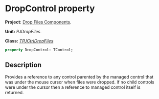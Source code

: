 # DropControl property #

**Project:** [Drop Files Components](../API.md).

**Unit:** _PJDropFiles_.

**Class:** _[TPJCtrlDropFiles](./TPJCtrlDropFiles.md)_

```pascal
property DropControl: TControl;
```

## Description ##

Provides a reference to any control parented by the managed control that was under the mouse cursor when files were dropped. If no child controls were under the cursor then a reference to managed control itself is returned.